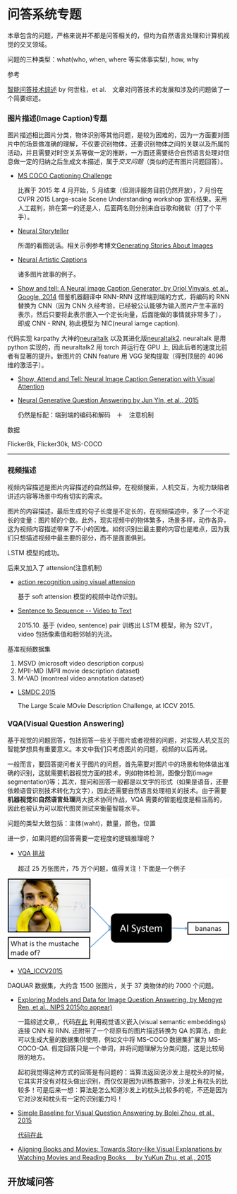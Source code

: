 # 问答系统专题

本章包含的问题，严格来说并不都是问答相关的，但均为自然语言处理和计算机视觉的交叉领域。

问题的三种类型：what(who, when, where 等实体事实型), how, why

参考

[智能问答技术综述](http://mp.weixin.qq.com/s?__biz=MzIxNzE2MTM4OA==&mid=413066638&idx=1&sn=64f9469badfc5de2f3c59a4c9ad176d7&scene=2&srcid=01201tw7IA8ae8fXl9xyoKV4&from=timeline&isappinstalled=0#wechat_redirect) by 何世柱，et al.　文章对问答技术的发展和涉及的问题做了一个简要综述。

### 图片描述(Image Caption)专题

图片描述相比图片分类，物体识别等其他问题，是较为困难的，因为一方面要对图片中的场景做准确的理解，不仅要识别物体，还要识别物体之间的关联以及所属的活动，并且需要对时空关系等做一定的推断，一方面还需要结合自然语言处理对信息做一定的归纳之后生成文本描述，属于*交叉问题*（类似的还有图片问题回答）。

- [MS COCO Captioning Challenge](http://mscoco.org/dataset/#captions-challenge2015)

  比赛于 2015 年 4 月开始，5 月结束（但测评服务目前仍然开放），7 月份在 CVPR 2015 Large-scale Scene Understanding workshop 宣布结果。采用人工裁判，排在第一的还是人，后面两名则分别来自谷歌和微软（打了个平手）。

- [Neural Storyteller](https://github.com/ryankiros/neural-storyteller)

  所谓的看图说话。相关示例参考博文[Generating Stories About Images](https://medium.com/@samim/generating-stories-about-images-d163ba41e4ed#.6heufs6ms)

- [Neural Artistic Captions](http://www.cs.toronto.edu/~rkiros/adv_L.html)

  诸多图片故事的例子。

* [Show and tell: A Neural image Caption Generator, by Oriol Vinyals, et al., Google, 2014](http://arxiv.org/abs/1411.4555)
  借鉴机器翻译中 RNN-RNN 这样端到端的方式，将编码的 RNN 替换为 CNN（因为 CNN 久经考验，已经被公认能够为输入图片产生丰富的表示，然后只要将此表示嵌入一个定长向量，后面能做的事情就非常多了），即成 CNN - RNN, 称此模型为 NIC(neural iamge caption).

代码实现
karpathy 大神的[neuraltalk](https://github.com/karpathy/neuraltalk) 以及其进化版[neuraltalk2](https://github.com/karpathy/neuraltalk2). neuraltalk 是用 python 实现的，而 neuraltalk2 用 torch 并运行在 GPU 上, 因此后者的速度比前者有显著的提升。新图片的 CNN feature 用 VGG 架构提取（得到顶层的 4096 维的激活子）。

- [Show, Attend and Tell: Neural Image Caption Generation with Visual Attention](http://arxiv.org/abs/1502.03044)

* [Neural Generative Question Answering by Jun YIn, et al., 2015](http://arxiv.org/abs/1512.01337)

  仍然是标配：端到端的编码和解码　＋　注意机制

数据

Flicker8k, Flicker30k, MS-COCO

---

### 视频描述

视频内容描述是图片内容描述的自然延伸，在视频搜索，人机交互，为视力缺陷者讲述内容等场景中均有切实的需求。

图片的内容描述，最后生成的句子长度是不定长的，在视频描述中，多了一个不定长的变量：图片帧的个数。此外，现实视频中的物体繁多，场景多样，动作各异，这为视频内容描述带来了不小的困难。如何识别出最主要的内容也是难点，因为我们只想描述视频中最主要的部分，而不是面面俱到。

LSTM 模型的成功。

后来又加入了 attension(注意机制)

- [action recognition using visual attension](http://shikharsharma.com/projects/action-recognition-attention/)

  基于 soft attension 模型的视频中动作识别。

- [Sentence to Sequence -- Video to Text](http://arxiv.org/abs/1505.00487v3)

  2015.10. 基于 (video, sentence) pair 训练出 LSTM 模型，称为 S2VT，video 包括像素值和相邻帧的光流。

基准视频数据集

1. MSVD (microsoft video description corpus)
2. MPII-MD (MPII movie description dataset)
3. M-VAD (montreal video annotation dataset)

- [LSMDC 2015](https://sites.google.com/site/describingmovies/)

  The Large Scale MOvie Description Challenge, at ICCV 2015.

### VQA(Visual Question Answering)

基于视觉的问题回答，包括回答一些关于图片或者视频的问题，对实现人机交互的智能梦想具有重要意义。本文中我们只考虑图片的问题，视频的以后再说。

一般而言，要回答提问者关于图片的问题，首先需要对图片中的场景和物体做出准确的识别，这就需要机器视觉方面的技术，例如物体检测，图像分割(image segmentation)等；其次，提问和回答一般都是以文字的形式（如果是语音，还要依赖语音识别技术转化为文字），因此还需要自然语言处理相关的技术。由于需要**机器视觉**和**自然语言处理**两大技术协同作战，VQA 需要的智能程度是相当高的，因此也被认为可以取代图灵测试来衡量智能水平。

问题的类型大致包括：主体(waht)，数量，颜色，位置

进一步，如果问题的回答需要一定程度的逻辑推理呢？

- [VQA 挑战](http://www.visualqa.org/)

  超过 25 万张图片，75 万个问题，值得关注！下面是一个例子

![](./img-qa/2020-03-23-20-55-42.png)

- [VQA_ICCV2015](http://www.visualqa.org/VQA_ICCV2015.pdf)

DAQUAR 数据集，大约含 1500 张图片，关于 37 类物体的约 7000 个问题。

- [Exploring Models and Data for Image Question Answering, by Mengye Ren, et al., NIPS 2015(to appear)](http://arxiv.org/abs/1505.02074)

  一篇综述文章,，代码[在此](https://github.com/renmengye/imageqa-publi)
  利用视觉语义嵌入(visual semantic embeddings) 连接 CNN 和 RNN.
  还附带了一个将原有的图片描述转换为 QA 的算法，由此可以生成大量的数据集供使用，例如文中将 MS-COCO 数据集扩展为 MS-COCO-QA.
  假定回答只是一个单词，并将问题理解为分类问题，这是比较局限的地方。

  起初我觉得这种方式的回答是有问题的：当算法返回说沙发上是枕头的时候，它其实并没有对枕头做出识别，而仅仅是因为训练数据中，沙发上有枕头的比较多！可是后来一想：算法是怎么知道沙发上的枕头比较多的呢，不还是因为它对沙发和枕头有一定的识别能力吗！

* [Simple Baseline for Visual Question Answering by Bolei Zhou, et al., 2015](http://arxiv.org/abs/1512.02167)

  [代码在此](https://github.com/metalbubble/VQAbaseline)

- [Aligning Books and Movies:
  Towards Story-like Visual Explanations by Watching Movies and Reading Books 　 by YuKun Zhu, et al., 2015](http://www.cs.toronto.edu/~mbweb/)

## 开放域问答
